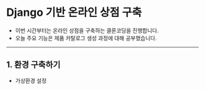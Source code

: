# Django 기반 온라인 상점 구축
- 이번 시간부터는 온라인 상점을 구축하는 클론코딩을 진행합니다.
- 오늘 주요 기능은 제품 카탈로그 생성 과정에 대해 공부했습니다.
 
 -----------
 
## 1. 환경 구축하기
- 가상환경 설정
